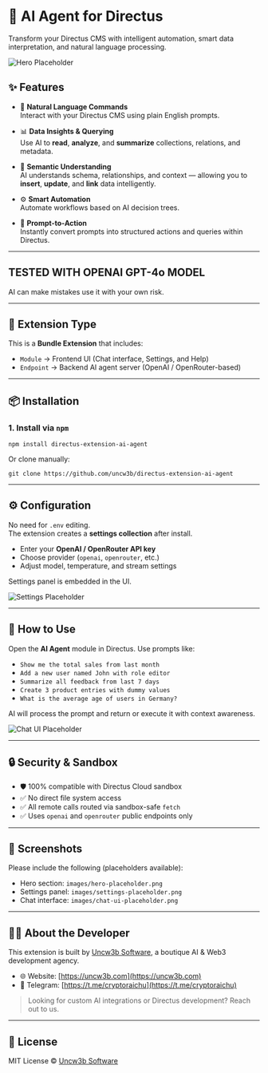 # 🤖 AI Agent for Directus

Transform your Directus CMS with intelligent automation, smart data interpretation, and natural language processing.

![Hero Placeholder](./images/hero-placeholder.png)

## ✨ Features

- 💬 **Natural Language Commands**  
  Interact with your Directus CMS using plain English prompts.

- 📊 **Data Insights & Querying**  
  Use AI to **read**, **analyze**, and **summarize** collections, relations, and metadata.

- 🧠 **Semantic Understanding**  
  AI understands schema, relationships, and context — allowing you to **insert**, **update**, and **link** data intelligently.

- ⚙️ **Smart Automation**  
  Automate workflows based on AI decision trees.

- 🔄 **Prompt-to-Action**  
  Instantly convert prompts into structured actions and queries within Directus.

---

## TESTED WITH OPENAI GPT-4o MODEL

AI can make mistakes use it with your own risk.

---

## 🧩 Extension Type

This is a **Bundle Extension** that includes:

- `Module` → Frontend UI (Chat interface, Settings, and Help)
- `Endpoint` → Backend AI agent server (OpenAI / OpenRouter-based)

---

## 📦 Installation

### 1. Install via `npm`

```
npm install directus-extension-ai-agent
```

Or clone manually:

```
git clone https://github.com/uncw3b/directus-extension-ai-agent
```

---

## ⚙️ Configuration

No need for `.env` editing.  
The extension creates a **settings collection** after install.

- Enter your **OpenAI / OpenRouter API key**
- Choose provider (`openai`, `openrouter`, etc.)
- Adjust model, temperature, and stream settings

Settings panel is embedded in the UI.

![Settings Placeholder](./images/settings-placeholder.png)

---

## 🧪 How to Use

Open the **AI Agent** module in Directus. Use prompts like:

- `Show me the total sales from last month`
- `Add a new user named John with role editor`
- `Summarize all feedback from last 7 days`
- `Create 3 product entries with dummy values`
- `What is the average age of users in Germany?`

AI will process the prompt and return or execute it with context awareness.

![Chat UI Placeholder](./images/chat-ui-placeholder.png)

---

## 🔒 Security & Sandbox

- 🛡️ 100% compatible with Directus Cloud sandbox
- ✅ No direct file system access
- ✅ All remote calls routed via sandbox-safe `fetch`
- ✅ Uses `openai` and `openrouter` public endpoints only

---

## 📸 Screenshots

Please include the following (placeholders available):

- Hero section: `images/hero-placeholder.png`
- Settings panel: `images/settings-placeholder.png`
- Chat interface: `images/chat-ui-placeholder.png`

---

## 👨‍💻 About the Developer

This extension is built by [Uncw3b Software](https://uncw3b.com), a boutique AI & Web3 development agency.

- 🌐 Website: [https://uncw3b.com](https://uncw3b.com)
- 💬 Telegram: [https://t.me/cryptoraichu](https://t.me/cryptoraichu)

> Looking for custom AI integrations or Directus development? Reach out to us.

---

## 📄 License

MIT License © [Uncw3b Software](https://uncw3b.com)
